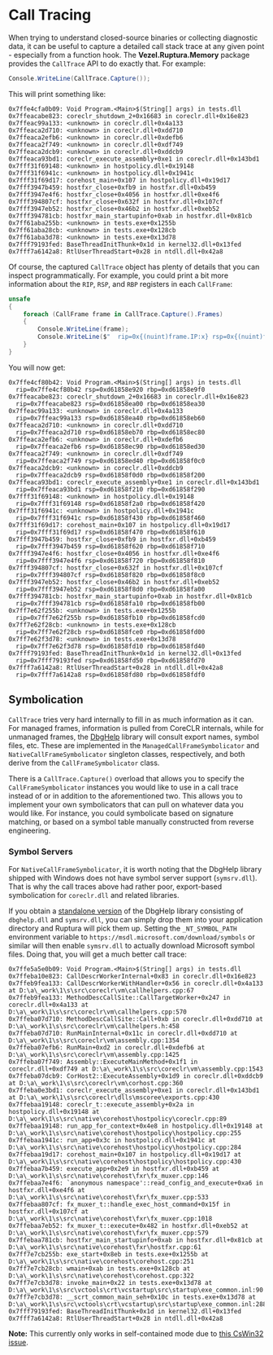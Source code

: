 # Call Tracing

When trying to understand closed-source binaries or collecting diagnostic data,
it can be useful to capture a detailed call stack trace at any given point -
especially from a function hook. The **Vezel.Ruptura.Memory** package provides
the `CallTrace` API to do exactly that. For example:

```csharp
Console.WriteLine(CallTrace.Capture());
```

This will print something like:

```text
0x7ffe4cfa0b09: Void Program.<Main>$(String[] args) in tests.dll
0x7ffeacabe823: coreclr_shutdown_2+0x16683 in coreclr.dll+0x16e823
0x7ffeac99a133: <unknown> in coreclr.dll+0x4a133
0x7ffeaca2d710: <unknown> in coreclr.dll+0xdd710
0x7ffeaca2efb6: <unknown> in coreclr.dll+0xdefb6
0x7ffeaca2f749: <unknown> in coreclr.dll+0xdf749
0x7ffeaca2dcb9: <unknown> in coreclr.dll+0xddcb9
0x7ffeaca93bd1: coreclr_execute_assembly+0xe1 in coreclr.dll+0x143bd1
0x7fff31f69148: <unknown> in hostpolicy.dll+0x19148
0x7fff31f6941c: <unknown> in hostpolicy.dll+0x1941c
0x7fff31f69d17: corehost_main+0x107 in hostpolicy.dll+0x19d17
0x7fff3947b459: hostfxr_close+0xfb9 in hostfxr.dll+0xb459
0x7fff3947e4f6: hostfxr_close+0x4056 in hostfxr.dll+0xe4f6
0x7fff394807cf: hostfxr_close+0x632f in hostfxr.dll+0x107cf
0x7fff3947eb52: hostfxr_close+0x46b2 in hostfxr.dll+0xeb52
0x7fff394781cb: hostfxr_main_startupinfo+0xab in hostfxr.dll+0x81cb
0x7ff61aba255b: <unknown> in tests.exe+0x1255b
0x7ff61aba28cb: <unknown> in tests.exe+0x128cb
0x7ff61aba3d78: <unknown> in tests.exe+0x13d78
0x7fff79193fed: BaseThreadInitThunk+0x1d in kernel32.dll+0x13fed
0x7fff7a6142a8: RtlUserThreadStart+0x28 in ntdll.dll+0x42a8
```

Of course, the captured `CallTrace` object has plenty of details that you can
inspect programmatically. For example, you could print a bit more information
about the `RIP`, `RSP`, and `RBP` registers in each `CallFrame`:

```csharp
unsafe
{
    foreach (CallFrame frame in CallTrace.Capture().Frames)
    {
        Console.WriteLine(frame);
        Console.WriteLine($"  rip=0x{(nuint)frame.IP:x} rsp=0x{(nuint)frame.SP:x} rbp=0x{(nuint)frame.FP:x}");
    }
}
```

You will now get:

```text
0x7ffe4cf80b42: Void Program.<Main>$(String[] args) in tests.dll
  rip=0x7ffe4cf80b42 rsp=0xd61858e920 rbp=0xd61858e9f0
0x7ffeacabe823: coreclr_shutdown_2+0x16683 in coreclr.dll+0x16e823
  rip=0x7ffeacabe823 rsp=0xd61858ea00 rbp=0xd61858ea30
0x7ffeac99a133: <unknown> in coreclr.dll+0x4a133
  rip=0x7ffeac99a133 rsp=0xd61858ea40 rbp=0xd61858eb60
0x7ffeaca2d710: <unknown> in coreclr.dll+0xdd710
  rip=0x7ffeaca2d710 rsp=0xd61858eb70 rbp=0xd61858ec80
0x7ffeaca2efb6: <unknown> in coreclr.dll+0xdefb6
  rip=0x7ffeaca2efb6 rsp=0xd61858ec90 rbp=0xd61858ed30
0x7ffeaca2f749: <unknown> in coreclr.dll+0xdf749
  rip=0x7ffeaca2f749 rsp=0xd61858ed40 rbp=0xd61858f0c0
0x7ffeaca2dcb9: <unknown> in coreclr.dll+0xddcb9
  rip=0x7ffeaca2dcb9 rsp=0xd61858f0d0 rbp=0xd61858f200
0x7ffeaca93bd1: coreclr_execute_assembly+0xe1 in coreclr.dll+0x143bd1
  rip=0x7ffeaca93bd1 rsp=0xd61858f210 rbp=0xd61858f290
0x7fff31f69148: <unknown> in hostpolicy.dll+0x19148
  rip=0x7fff31f69148 rsp=0xd61858f2a0 rbp=0xd61858f420
0x7fff31f6941c: <unknown> in hostpolicy.dll+0x1941c
  rip=0x7fff31f6941c rsp=0xd61858f430 rbp=0xd61858f460
0x7fff31f69d17: corehost_main+0x107 in hostpolicy.dll+0x19d17
  rip=0x7fff31f69d17 rsp=0xd61858f470 rbp=0xd61858f610
0x7fff3947b459: hostfxr_close+0xfb9 in hostfxr.dll+0xb459
  rip=0x7fff3947b459 rsp=0xd61858f620 rbp=0xd61858f710
0x7fff3947e4f6: hostfxr_close+0x4056 in hostfxr.dll+0xe4f6
  rip=0x7fff3947e4f6 rsp=0xd61858f720 rbp=0xd61858f810
0x7fff394807cf: hostfxr_close+0x632f in hostfxr.dll+0x107cf
  rip=0x7fff394807cf rsp=0xd61858f820 rbp=0xd61858f8c0
0x7fff3947eb52: hostfxr_close+0x46b2 in hostfxr.dll+0xeb52
  rip=0x7fff3947eb52 rsp=0xd61858f8d0 rbp=0xd61858fa00
0x7fff394781cb: hostfxr_main_startupinfo+0xab in hostfxr.dll+0x81cb
  rip=0x7fff394781cb rsp=0xd61858fa10 rbp=0xd61858fb00
0x7ff7e62f255b: <unknown> in tests.exe+0x1255b
  rip=0x7ff7e62f255b rsp=0xd61858fb10 rbp=0xd61858fcd0
0x7ff7e62f28cb: <unknown> in tests.exe+0x128cb
  rip=0x7ff7e62f28cb rsp=0xd61858fce0 rbp=0xd61858fd00
0x7ff7e62f3d78: <unknown> in tests.exe+0x13d78
  rip=0x7ff7e62f3d78 rsp=0xd61858fd10 rbp=0xd61858fd40
0x7fff79193fed: BaseThreadInitThunk+0x1d in kernel32.dll+0x13fed
  rip=0x7fff79193fed rsp=0xd61858fd50 rbp=0xd61858fd70
0x7fff7a6142a8: RtlUserThreadStart+0x28 in ntdll.dll+0x42a8
  rip=0x7fff7a6142a8 rsp=0xd61858fd80 rbp=0xd61858fdf0
```

## Symbolication

`CallTrace` tries very hard internally to fill in as much information as it can.
For managed frames, information is pulled from CoreCLR internals, while for
unmanaged frames, the
[DbgHelp](https://docs.microsoft.com/en-us/windows/win32/debug/debug-help-library)
library will consult export names, symbol files, etc. These are implemented in
the `ManagedCallFrameSymbolicator` and `NativeCallFrameSymbolicator` singleton
classes, respectively, and both derive from the `CallFrameSymbolicator` class.

There is a `CallTrace.Capture()` overload that allows you to specify the
`CallFrameSymbolicator` instances you would like to use in a call trace instead
of or in addition to the aforementioned two. This allows you to implement your
own symbolicators that can pull on whatever data you would like. For instance,
you could symbolicate based on signature matching, or based on a symbol table
manually constructed from reverse engineering.

### Symbol Servers

For `NativeCallFrameSymbolicator`, it is worth noting that the DbgHelp library
shipped with Windows does not have symbol server support (`symsrv.dll`). That is
why the call traces above had rather poor, export-based symbolication for
`coreclr.dll` and related libraries.

If you obtain a
[standalone version](https://docs.microsoft.com/en-us/windows/win32/debug/dbghelp-versions)
of the DbgHelp library consisting of `dbghelp.dll` and `symsrv.dll`, you can
simply drop them into your application directory and Ruptura will pick them up.
Setting the `_NT_SYMBOL_PATH` environment variable to
`https://msdl.microsoft.com/download/symbols` or similar will then enable
`symsrv.dll` to actually download Microsoft symbol files. Doing that, you will
get a much better call trace:

```text
0x7ffe5a5e0b09: Void Program.<Main>$(String[] args) in tests.dll
0x7ffeba10e823: CallDescrWorkerInternal+0x83 in coreclr.dll+0x16e823
0x7ffeb9fea133: CallDescrWorkerWithHandler+0x56 in coreclr.dll+0x4a133 at D:\a\_work\1\s\src\coreclr\vm\callhelpers.cpp:67
0x7ffeb9fea133: MethodDescCallSite::CallTargetWorker+0x247 in coreclr.dll+0x4a133 at D:\a\_work\1\s\src\coreclr\vm\callhelpers.cpp:570
0x7ffeba07d710: MethodDescCallSite::Call+0xb in coreclr.dll+0xdd710 at D:\a\_work\1\s\src\coreclr\vm\callhelpers.h:458
0x7ffeba07d710: RunMainInternal+0x11c in coreclr.dll+0xdd710 at D:\a\_work\1\s\src\coreclr\vm\assembly.cpp:1354
0x7ffeba07efb6: RunMain+0xd2 in coreclr.dll+0xdefb6 at D:\a\_work\1\s\src\coreclr\vm\assembly.cpp:1425
0x7ffeba07f749: Assembly::ExecuteMainMethod+0x1f1 in coreclr.dll+0xdf749 at D:\a\_work\1\s\src\coreclr\vm\assembly.cpp:1543
0x7ffeba07dcb9: CorHost2::ExecuteAssembly+0x1d9 in coreclr.dll+0xddcb9 at D:\a\_work\1\s\src\coreclr\vm\corhost.cpp:360
0x7ffeba0e3bd1: coreclr_execute_assembly+0xe1 in coreclr.dll+0x143bd1 at D:\a\_work\1\s\src\coreclr\dlls\mscoree\exports.cpp:430
0x7ffebaa19148: coreclr_t::execute_assembly+0x2a in hostpolicy.dll+0x19148 at D:\a\_work\1\s\src\native\corehost\hostpolicy\coreclr.cpp:89
0x7ffebaa19148: run_app_for_context+0x4e8 in hostpolicy.dll+0x19148 at D:\a\_work\1\s\src\native\corehost\hostpolicy\hostpolicy.cpp:255
0x7ffebaa1941c: run_app+0x3c in hostpolicy.dll+0x1941c at D:\a\_work\1\s\src\native\corehost\hostpolicy\hostpolicy.cpp:284
0x7ffebaa19d17: corehost_main+0x107 in hostpolicy.dll+0x19d17 at D:\a\_work\1\s\src\native\corehost\hostpolicy\hostpolicy.cpp:430
0x7ffebaa7b459: execute_app+0x2e9 in hostfxr.dll+0xb459 at D:\a\_work\1\s\src\native\corehost\fxr\fx_muxer.cpp:146
0x7ffebaa7e4f6: `anonymous namespace'::read_config_and_execute+0xa6 in hostfxr.dll+0xe4f6 at D:\a\_work\1\s\src\native\corehost\fxr\fx_muxer.cpp:533
0x7ffebaa807cf: fx_muxer_t::handle_exec_host_command+0x15f in hostfxr.dll+0x107cf at D:\a\_work\1\s\src\native\corehost\fxr\fx_muxer.cpp:1018
0x7ffebaa7eb52: fx_muxer_t::execute+0x482 in hostfxr.dll+0xeb52 at D:\a\_work\1\s\src\native\corehost\fxr\fx_muxer.cpp:579
0x7ffebaa781cb: hostfxr_main_startupinfo+0xab in hostfxr.dll+0x81cb at D:\a\_work\1\s\src\native\corehost\fxr\hostfxr.cpp:61
0x7ff7e7cb255b: exe_start+0x8eb in tests.exe+0x1255b at D:\a\_work\1\s\src\native\corehost\corehost.cpp:251
0x7ff7e7cb28cb: wmain+0xab in tests.exe+0x128cb at D:\a\_work\1\s\src\native\corehost\corehost.cpp:322
0x7ff7e7cb3d78: invoke_main+0x22 in tests.exe+0x13d78 at D:\a\_work\1\s\src\vctools\crt\vcstartup\src\startup\exe_common.inl:90
0x7ff7e7cb3d78: __scrt_common_main_seh+0x10c in tests.exe+0x13d78 at D:\a\_work\1\s\src\vctools\crt\vcstartup\src\startup\exe_common.inl:288
0x7fff79193fed: BaseThreadInitThunk+0x1d in kernel32.dll+0x13fed
0x7fff7a6142a8: RtlUserThreadStart+0x28 in ntdll.dll+0x42a8
```

**Note:** This currently only works in self-contained mode due to
[this CsWin32 issue](https://github.com/microsoft/CsWin32/issues/617).

